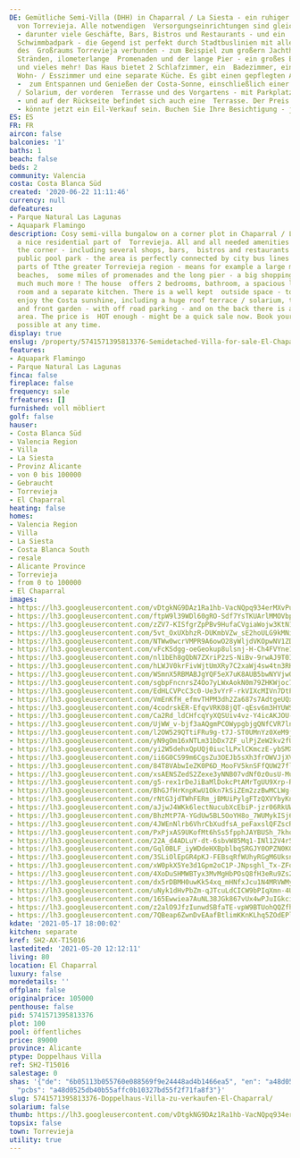 ```yaml
---
DE: Gemütliche Semi-Villa (DHH) in Chaparral / La Siesta - ein ruhiger Wohnbereich
  von Torrevieja. Alle notwendigen  Versorgungseinrichtungen sind gleich um die Ecke
  - darunter viele Geschäfte, Bars, Bistros und Restaurants - und ein  grosser öffentlicher
  Schwimmbadpark - die Gegend ist perfekt durch Stadtbuslinien mit allen anderen Teilen
  des  Großraums Torrevieja verbunden - zum Beispiel zum großern Jachthafen, zu einigen
  Stränden, ilometerlange  Promenaden und der lange Pier - ein großes Einkaufszentrum
  und vieles mehr! Das Haus bietet 2 Schlafzimmer, ein  Badezimmer, ein geräumiges
  Wohn- / Esszimmer und eine separate Küche. Es gibt einen gepflegten Außenbereich
  -  zum Entspannen und Genießen der Costa-Sonne, einschließlich einer riesigen Dachterrasse
  / Solarium, der vorderen  Terrasse und des Vorgartens - mit Parkplatz auf dem Grundstück
  - und auf der Rückseite befindet sich auch eine  Terrasse. Der Preis ist heiß genug
  - könnte jetzt ein Eil-Verkauf sein. Buchen Sie Ihre Besichtigung - jederzeit möglich.
ES: ES
FR: FR
aircon: false
balconies: '1'
baths: 1
beach: false
beds: 2
community: Valencia
costa: Costa Blanca Süd
created: '2020-06-22 11:11:46'
currency: null
defeatures:
- Parque Natural Las Lagunas
- Aquapark Flamingo
description: Cosy semi-villa bungalow on a corner plot in Chaparral / La Siesta -
  a nice residential part of  Torrevieja. All and all needed amenities are just around
  the corner - including several shops, bars,  bistros and restaurants - and a huge
  public pool park - the area is perfectly connected by city bus lines  to all other
  parts of Tthe greater Torrevieja region - means for example a large marina, some
  beaches,  some miles of promenades and the long pier - a big shopping centre and
  much much more ! The house  offers 2 bedrooms, bathroom, a spacious living/dining
  room and a separate kitchen. There is a well kept  outside space - to relax and
  enjoy the Costa sunshine, including a huge roof terrace / solarium, the front  terrace
  and front garden - with off road parking - and on the back there is also a patio
  area. The price is  HOT enough - might be a quick sale now. Book your viewing -
  possible at any time.
display: true
enslug: /property/5741571395813376-Semidetached-Villa-for-sale-El-Chaparral/
features:
- Aquapark Flamingo
- Parque Natural Las Lagunas
finca: false
fireplace: false
frequency: sale
frfeatures: []
furnished: voll möbliert
golf: false
hauser:
- Costa Blanca Süd
- Valencia Region
- Villa
- La Siesta
- Provinz Alicante
- von 0 bis 100000
- Gebraucht
- Torrevieja
- El Chaparral
heating: false
homes:
- Valencia Region
- Villa
- La Siesta
- Costa Blanca South
- resale
- Alicante Province
- Torrevieja
- from 0 to 100000
- El Chaparral
images:
- https://lh3.googleusercontent.com/vDtgkNG9DAz1Ra1hb-VacNQpq934erMXvPu4rKw6D4UjT_dJD9i-YG9YI81mi7YY4OYOtiydZv8BkkJIVLwtGQ=w640-rj-e30-l100
- https://lh3.googleusercontent.com/ftpW9l39WDl60gRO-Sdf7YsTKUArlMMOVbpCPDyVXXWH_sRqerx8B9geSffA-ai_iz0PTXo2RY-6TAJVq6I=w640-rj-e30-l100
- https://lh3.googleusercontent.com/zZV7-KISfgrZpPBv9HufaCVgiaWojw3KtN1-w_NcAJzpXm39O3gfMYbXBhvL35ugLGg2LcuvGP64dSr3BA3FwQ=w640-rj-e30-l100
- https://lh3.googleusercontent.com/5vt_OxUXbhzR-DUKmbVZw_sE2hoULG9kMNiqCUO5YV3sZoBplb2YK3y-0IOudzbYeoL4Y9rXqzCdpxJDs1wt=w640-rj-e30-l100
- https://lh3.googleusercontent.com/NTWw0wcrVMPR9A6owO28yWljdVKOpwNV1ZDGjJlqOBwILW1maAAyLj0x1N6Mj2y-AGdh1VOkMeCPweLJdCdwHA=w640-rj-e30-l100
- https://lh3.googleusercontent.com/vFcKSdgg-oeGeokup8ulsnj-H-Ch4FVYne1haqyTFolgePPdUzlFh-tMcIZ7UrX8HPsvAlIS_Ak-uZrZLKQ=w640-rj-e30-l100
- https://lh3.googleusercontent.com/nl1bEh8gQbN7ZXriP2zS-NiBv-9rwAJ9T0Iwydm1EG97Z8jnVHHjMIhRN7jSjLnO1O9QxTte0T2pXpiy-RPj=w640-rj-e30-l100
- https://lh3.googleusercontent.com/hLWJV0krFivWjtUmXRy7C2xaWj4sw4tn3RHXnL8N9dZhSZ9Qn5rrgcV2FME4IRQufplO_f4a52fw1S6GsuyZig=w640-rj-e30-l100
- https://lh3.googleusercontent.com/WSmnX5RBMABJgYQF5eX7uK8AUB5bwNYVjwOqP0FT6RiQans6YZBclJhc8a9SPl-v7ydvEUSXNYJd4KTeDWXU=w640-rj-e30-l100
- https://lh3.googleusercontent.com/sgbpFncnrsZ4Oo7yLWxAokN0m79ZHKWjoc7WMYBXOExAVCnAtcOESlcXMKghM7-ZBxnM3lXYUcAoQjZ-A68A9w=w640-rj-e30-l100
- https://lh3.googleusercontent.com/EdHLCVPcC3c0-Ue3vYrF-rkVIXcMIVn7DtPBmymWwcjVm7z82BqFGEQ0RMz03CrpdtD-0XjVb1ncGam_HHtZ=w640-rj-e30-l100
- https://lh3.googleusercontent.com/VmEnKfH_efmvTHPM3dh2Za687s7AdtgeUQx3TbwM64pam5wJd-YyKbDycGsfAHxXZ2w8gu7kfKuEU9HQoevVhA=w640-rj-e30-l100
- https://lh3.googleusercontent.com/4codrskER-EfqvVRK08jQT-qEsv6m3HYUWSY8PTmJuxUhlvHeW_DHcWCHEvBufHnL38n5tMDBH9fZ-_UP3ln=w640-rj-e30-l100
- https://lh3.googleusercontent.com/Ca2Rd_ldCHfcqYyXQSUiv4vz-Y4icAKJOU-zerqUJFvQEiphhHrL7EcSwmyCHtXBXIUQfaVjorzLfxX4X5M=w640-rj-e30-l100
- https://lh3.googleusercontent.com/UjWW_v-bjf3aAQgmPCOWypgbjgQNfCVR7lnF4Uv7ZRykVNulzSZhN5kmOnSJleCHWWjKka-gvh8g6naUkfM=w640-rj-e30-l100
- https://lh3.googleusercontent.com/l2OW529QTtiFRu9g-t7J-ST0UMnYz0XeM9jIUvJJ2aDa78IKjrwi505am4hvtYRjVKq2xlYJceNZHx4a-Tg=w640-rj-e30-l100
- https://lh3.googleusercontent.com/yN9gOm16xNTLm31bDx7ZF_ulPjZeW2kv2fUpc0_REGLxyc4bpoA543sa1I7GnTYm9fU42Rm0XktFp-tgQ34=w640-rj-e30-l100
- https://lh3.googleusercontent.com/yi2W5dehxQpUQj0iuclLPxlCKmczE-ybSMX26BqPVoCE62Vw_QQTITZWC5S4b7tM7wIzyIFPUpHUhdtyLxvFMQ=w640-rj-e30-l100
- https://lh3.googleusercontent.com/ii6G0CS99m6CgsZu3OEJb5sXh3frOWVJjXV3j_DgPylUzYcdifLd3e9LnN-AdXVqGYFn6JcpvrgPcC4tDfrpjw=w640-rj-e30-l100
- https://lh3.googleusercontent.com/84T8VAbwIeZK0P6D_MooFV5knSFfQUW27flHG6g4ynNTa0pjXsoeWPG8MqQHw0eUzY_9lhaHyw-DrZ96pflR=w640-rj-e30-l100
- https://lh3.googleusercontent.com/xsAENSZedS2Zexe3yNNB07vdNf0z0usU-MuT-YXLS3-KaiIQu5X8fcppI2Buf0oGV35yaeAq_8Arr3SMj4Dk=w640-rj-e30-l100
- https://lh3.googleusercontent.com/g5-rex1rDeJiBaMlDokcPtAMrTgUU9Xrp-RPMMNp-YoWHVoBe4oKfNN65xEH9XwqA4wf8EX3OIgSZ3BOAVg=w640-rj-e30-l100
- https://lh3.googleusercontent.com/BhGJfHrKnpKwU1Okn7kSiZEm2zzBwMCLWg-DIhzKKhCmGqg_cRTLvU5GD3Uc_UlnDVFMm8mksFVLlPgTSh7b6Q=w640-rj-e30-l100
- https://lh3.googleusercontent.com/rNtG3jdTWhFERm_jBMUiPylgFTzQXVYbyKnR04xR7w5nO_9GtVTWi5UUdvPZtXBq24n_zRs59A2CxuUC4vk8=w640-rj-e30-l100
- https://lh3.googleusercontent.com/aJjwJ4WKk6lectNucubXcEbiP-jzr06RkUW9uLES8fX1EzDAwAFRNamTry2b8guxbj55KuJ9IopbjVxzVrWR3A=w640-rj-e30-l100
- https://lh3.googleusercontent.com/BhzMtP7A-YGdUw5BL5OoYH8o_7WUMykISj6h_vXdRmv8jTl4iberZJvaxDjWqhzkZ2SdIBpXvJ-xAqkD3-A=w640-rj-e30-l100
- https://lh3.googleusercontent.com/4JWEnNlrb6VhrCbXudfsA_peFaxslQFZscROOBUVMloZ8A8XVSum6-SjxkxBa7kCNhSMHgBRzQNwr8NQUiA=w640-rj-e30-l100
- https://lh3.googleusercontent.com/PxPjxAS9UKofMt6hSs5fpphJAYBUSh_7khoIgX1CZ8W5jJUf9Yaz_CVMu5dmKK14fsbHRFCylOA3yb4iSpQ=w640-rj-e30-l100
- https://lh3.googleusercontent.com/22A_d4ADLuY-dt-6sbvW85Mq1-INl12V4r5ZUKtrnzLtqddbvykcwmbpS3IPJuEiWJuImfK_83JuuJhrHDTW=w640-rj-e30-l100
- https://lh3.googleusercontent.com/Gql0BLF_iyWDdeHXBpblbqSRGJY0OPZN0KGqU9Gd-DKoJVQR9Hv-7SeNdY1ECBhTdYMMc2I3dFQ9cva-Vq-i=w640-rj-e30-l100
- https://lh3.googleusercontent.com/3SLiOlEpGR4pKJ-FEBsqRfWUhyRGgM6UksncC27uuMwfwKnQ6BZF8F2dHdtjxPpcafNhl5TYwTGoTw1Yq3tY=w640-rj-e30-l100
- https://lh3.googleusercontent.com/xW0pkX5Ye3d1Gpm2oC1P-JNpsghl_Tx-ZFqlw5P4t-bh88gHmjkoUC78wkjmXaDojnGota2tXE2YIBxMFehA=w640-rj-e30-l100
- https://lh3.googleusercontent.com/4XoDuSHMWBTyx3MvMgHbPOsQ8fH3eRu9Zs2R5XZq8k6DdJ1176bu5pcPyQIq8tYjTX6fZkHS1XrY0zohsUMKsQ=w640-rj-e30-l100
- https://lh3.googleusercontent.com/dx5rDBMH0uwKk54xq_mHNfxJcu1N4MRVWMybzYQSR9IDh7Z7U9PjRjyFo3AV57Qia8LR9GnPDh1qY875dELz=w640-rj-e30-l100
- https://lh3.googleusercontent.com/uNyk1dHvPbZm-qJTcuLdCICW9bPIqXmn-4ULh6Q5srre85esd9gE5wXbVZpnmqJ_PXBhwH1xlFB2064uSgjo=w640-rj-e30-l100
- https://lh3.googleusercontent.com/165Ewwiea7AuNL38JGk867vUx4wPJuIGkci6qjDo7CgN8-O6QpOffhZEBxl9zTN5NBw5sTD_q3wzw6Z00ezT=w640-rj-e30-l100
- https://lh3.googleusercontent.com/z2alO9JfzIunwdSBfaTE-vpW9BTUohQQZfhyt8LnZt-XOw8TBNSsl0dyXznQ0mJjC5_PF7XsMeuqcTC3xNs=w640-rj-e30-l100
- https://lh3.googleusercontent.com/7QBeap6ZwnDvEAafBtlimKKnKLhq5ZOdEPlEeFyNQJ7QcZMgcegxyxtKI45y-pjjEdAh3E0fIDgzsDkVS0Um=w640-rj-e30-l100
kdate: '2021-05-17 18:00:02'
kitchen: separate
kref: SH2-AX-T15016
lastedited: '2021-05-20 12:12:11'
living: 80
location: El Chaparral
luxury: false
moredetails: ''
offplan: false
originalprice: 105000
penthouse: false
pid: 5741571395813376
plot: 100
pool: öffentliches
price: 89000
province: Alicante
ptype: Doppelhaus Villa
ref: SH2-T15016
salestage: 0
shas: '{"de": "6b05113b055760e088569f9e24448ad4b1466ea5", "en": "a48d0525db40b55affc0b10327bd55f2f71fa8f3",
  "pcbs": "a48d0525db40b55affc0b10327bd55f2f71fa8f3"}'
slug: 5741571395813376-Doppelhaus-Villa-zu-verkaufen-El-Chaparral/
solarium: false
thumb: https://lh3.googleusercontent.com/vDtgkNG9DAz1Ra1hb-VacNQpq934erMXvPu4rKw6D4UjT_dJD9i-YG9YI81mi7YY4OYOtiydZv8BkkJIVLwtGQ=w400-h240-n-rj-e30-l100
topsix: false
town: Torrevieja
utility: true
---
```

